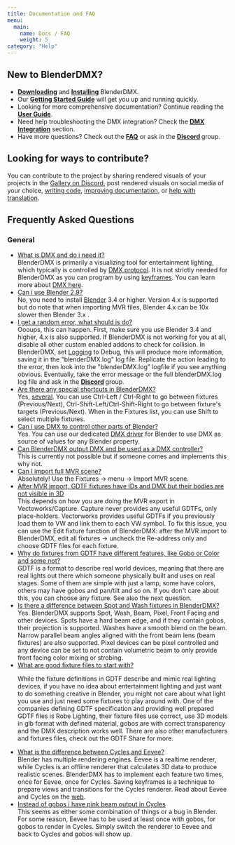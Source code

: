```yaml
---
title: Documentation and FAQ
menu:
  main:
    name: Docs / FAQ
    weight: 5
category: "Help"
---
```


<section class="uk-card uk-card-default">
    <div class="uk-card-body">
        <h2 class="uk-margin-top-large uk-card-title">New to BlenderDMX?</h2>
        <ul class="uk-list uk-list-bullet uk-list-primary">
            <li><strong><a href="/download" ><i class="fa-solid fa-download"></i>Downloading</a ></strong > and <strong><a href="/docs/installation" ><i class="fa-solid fa-download"></i>Installing</a ></strong > BlenderDMX.  </li>
            <li>Our <strong><a href="/docs/get_started" ><i class="fa-solid fa-rocket"></i> Getting Started Guide</a></strong> will get you
                up and running quickly.</li>
            <li>Looking for more comprehensive documentation? Continue reading the <strong><a href="../setup" ><i class="fa-solid fa-book"></i> User Guide</a></strong>.</li>
            <li>Need help troubleshooting the DMX integration? Check the
                <strong><a href="../dmx" ><i class="fa-solid fa-tachograph-digital"></i> DMX Integration</a></strong> section.</li>
            <li>Have more questions? Check out the <strong><a href="#faq-top" ><i class="fa-solid fa-circle-question"></i> FAQ</a></strong> or ask in the <strong><a rel="me" href="https://discord.gg/FQVVyc45T9"><i class="fa-brands fa-discord" aria-hidden="true"></i> Discord</a> </strong> group.</li>
        </ul>
        <h2 id="contribute" class="uk-card-title">Looking for ways to contribute?</h2>
        You can contribute to the project by sharing rendered visuals of your projects in the <a href="https://discord.gg/FQVVyc45T9">Gallery on Discord</a>, post rendered visuals on social media of your choice, <a href="https://github.com/open-stage/blender-dmx">writing code</a>, <a href="https://github.com/open-stage/blender-dmx-web/tree/main/content/docs">improving documentation</a>, or <a href="https://hosted.weblate.org/projects/blenderdmx/main/">help with translation</a>.
    </div>
</section>

<section id="faq-top">
<h2 class="uk-margin-large-top">Frequently Asked Questions</h2>
<h3>General</h3>
<ul uk-accordion="multiple: true">

<li>
<a id="faq_dmx" href="#faq_dmx" class="uk-accordion-title">What is DMX and do i need it?</a>
<div class="uk-accordion-content"> BlenderDMX is primarily a visualizing tool
for entertainment lighting, which typically is controlled by <a
href="../dmx">DMX protocol</a>. It is not strictly needed for BlenderDMX as you
can program by using <a href="../keyframe-animations-recording">keyframes</a>.
You can learn more about <a href="/docs/dmx">DMX here</a>.
</div>
</li>

<li> <a id="faq_blender" href="#faq_blender" class="uk-accordion-title">Can i use
Blender 2.9?</a> <div class="uk-accordion-content">No, you need to install <a
href="https://www.blender.org/download/">Blender</a> 3.4 or higher. Version 4.x
is supported but do note that when importing MVR files, Blender 4.x can be 10x
slower then Blender 3.x .
</div>
</li>

<li>
<a id="faq_error" href="#faq_error" class="uk-accordion-title">I get a random error, what should is do?</a>
<div class="uk-accordion-content">Oooups, this can happen. First, make sure you
use Blender 3.4 and higher, 4.x is also supported. If BlenderDMX is not working
for you at all, disable all other custom enabled addons to check for collision.
In BlenderDMX, set <a href="../setup/#logging">Logging</a> to Debug, this will
produce more information, saving it in the "blenderDMX.log" log file.
Replicate the action leading to the error, then look into the "blenderDMX.log"
logfile if you see anything obvious. Eventually, take the error message or the
full blenderDMX.log log file and ask in the <strong><a rel="me"
href="https://discord.gg/FQVVyc45T9"><i class="fa-brands fa-discord"
aria-hidden="true"></i> Discord</a> </strong> group.
</div>
</li>

<li>
<a id="faq_shortcuts" href="#faq_shortcuts" class="uk-accordion-title">Are there any special shortcuts in BlenderDMX?</a>
<div class="uk-accordion-content"> Yes, <a
href="../fixture/#navigation-between-fixtures">several</a>. You can use
Ctrl-Left / Ctrl-Right to go between fixtures (Previous/Next),
Ctrl-Shift-Left/Ctrl-Shift-Right to go between fixture's targets
(Previous/Next). When in the Fixtures list, you can use Shift to select
multiple fixtures.
</div>
</li>

<li>
<a id="faq_dmx_driver" href="#faq_dmx_driver" class="uk-accordion-title">Can i use DMX to control other parts of Blender?</a>
<div class="uk-accordion-content"> Yes. You can use our dedicated <a
href="../dmx#blenderdmx-dmx-driver-for-blender">DMX driver</a> for Blender to
use DMX as source of values for any Blender property.
</div>
</li>

<li>
<a id="faq_dmx_out" href="#faq_dmx_out" class="uk-accordion-title">Can BlenderDMX output DMX and be used as a DMX controller?</a>
<div class="uk-accordion-content">
This is currently not possible but if someone comes and implements this why not.
</div>
</li>

<li>
<a id="faq_mvr_import" href="#faq_mvr_import" class="uk-accordion-title">Can I import full MVR scene?</a>
<div class="uk-accordion-content">
Absolutely! Use the Fixtures → menu → Import MVR scene.
</div>
</li>

<li>
<a id="faq_mvr_gdtf_empty" href="#faq_mvr_gdtf_empty" class="uk-accordion-title">After MVR import, GDTF fixtures have IDs and DMX but their bodies are not visible in 3D</a>
<div class="uk-accordion-content"> This depends on how you are doing the MVR
export in Vectoworks/Capture. Capture never provides any useful GDTFs, only
place-holders. Vectorworks provides useful GDTFs if you previously load them to
VW and link them to each VW symbol. To fix this issue, you can use the Edit
fixture function of BlenderDMX: after the MVR import to BlenderDMX, edit all
fixtures → uncheck the Re-address only and choose GDTF files for each fixture.
</div>
</li>

<li>
<a id="faq_gdtf_fixtures" href="#faq_gdtf_fixtures" class="uk-accordion-title">Why do fixtures from GDTF have different features, like Gobo or Color and some not?</a>
<div class="uk-accordion-content"> GDTF is a format to describe real world
devices, meaning that there are real lights out there which someone physically
built and uses on real stages. Some of them are simple with just a lamp, some
have colors, others may have gobos and pan/tilt and so on. If you don't care
about this, you can choose any fixture. See also the next question.
</div>
</li>

<li>
<a id="faq_spot_wash" href="#faq_spot_wash" class="uk-accordion-title">Is there a difference between Spot and Wash fixtures in BlenderDMX?</a>
<div class="uk-accordion-content"> Yes. BlenderDMX supports Spot, Wash, Beam,
Pixel, Front Facing and other devices. Spots have a hard beam edge, and if they
contain gobos, their projection is supported. Washes have a smooth blend on the
beam. Narrow parallel beam angles aligned with the front beam lens (beam
fixtures) are also supported. Pixel devices can be pixel controlled and any
device can be set to not contain volumetric beam to only provide front facing
color mixing or strobing.
</div>
</li>

<li>
<a id="faq_which_gdtf" href="#faq_which_gdtf" class="uk-accordion-title">What are good fixture files to start with?</a>
<div class="uk-accordion-content">
<p>While the fixture definitions in GDTF describe and mimic real lighting
devices, if you have no idea about entertainment lighting and just want to do
something creative in Blender, you might not care about what light you use and
just need some fixtures to play around with. One of the companies defining GDTF
specification and providing well prepared GDTF files is Robe Lighting, their
fixture files use correct, use 3D models in glb format with defined material,
gobos are with correct transparency and the DMX description works well. There
are also other manufacturers and fixtures files, check out the GDTF Share for
more.
</p>
</div>
</li>

<li>
<a id="faq_cycles_eevee" href="#faq_cycles_eevee" class="uk-accordion-title">What is the difference between Cycles and Eevee?</a>
<div class="uk-accordion-content"> Blender has multiple rendering engines.
Eevee is a realtime renderer, while Cycles is an offline renderer that
calculates 3D data to produce realistic scenes. BlenderDMX has to implement
each feature two times, once for Eevee, once for Cycles. Saving keyframes is a
technique to prepare views and transitions for the Cycles renderer. Read about
Eevee and Cycles on the <a
href="https://duckduckgo.com/?t=ffab&q=what+is+the+difference+between+cycles+and+eevee">web</a>.
</div>
</li>

<li>
<a id="faq_gobos_cycles" href="#faq_gobos_cycles" class="uk-accordion-title">Instead of gobos i have pink beam output in Cycles</a>
<div class="uk-accordion-content">This seems as either some combination of
things or a bug in Blender. For some reason, Eevee has to be used at least once
with gobos, for gobos to render in Cycles. Simply switch the renderer to Eevee
and back to Cycles and gobos will show up.
</div>
</li>
</ul>

</section>

<script type="module">
    $(() => {
        if (location.hash) {
            $(':target').each((i, e) => {
                if (e.id === location.hash.substring(1)) {
                    UIkit.accordion(e.parentNode.parentNode).toggle(e.parentNode, true);
                }
            });
        }
    });
</script>
